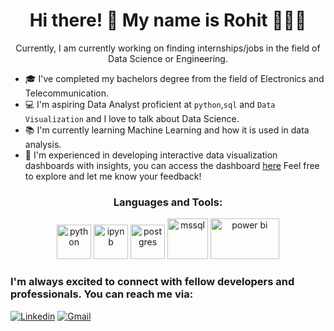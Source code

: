 <h1 align="center">
Hi there! 👋 My name is Rohit 🙋🏽‍♂️
</h1>
<p align="center">
      Currently, I am currently working on finding internships/jobs in the field of Data Science or Engineering.
</p>

- 🎓 I've completed my bachelors degree from the field of Electronics and Telecommunication.
- 💻 I'm aspiring Data Analyst proficient at `python`,`sql` and `Data Visualization` and I love to talk about Data Science.
- 📚 I'm currently learning Machine Learning and how it is used in data analysis.
- 🎨 I'm experienced in developing interactive data visualization dashboards with insights, you can access the dashboard [here](https://www.novypro.com/profile_projects/rohitbarhate) Feel free to explore and let me know your feedback!

<h3 align="center">Languages and Tools:</h3>
<p align="center">
      <img src="https://www.vectorlogo.zone/logos/python/python-icon.svg" alt="python" width="55" height="55"/>
      <img src="https://www.vectorlogo.zone/logos/jupyter/jupyter-icon.svg" alt="ipynb" width="55" height="55"/>
      <img src="https://www.vectorlogo.zone/logos/postgresql/postgresql-icon.svg" alt="postgres" width="55" height="55"/>
      <img src="https://www.svgrepo.com/show/303229/microsoft-sql-server-logo.svg" alt="mssql" width="65" height="65"/>
      <img src="https://www.vectorlogo.zone/logos/microsoft_powerbi/microsoft_powerbi-ar21.svg" alt="power bi" width="110" height="65"/>
</p>


<h3 align="left">I'm always excited to connect with fellow developers and professionals. You can reach me via:</h3>

[![Linkedin](https://img.shields.io/badge/-LinkedIn-blue?style=flat&logo=Linkedin&logoColor=white)](https://www.linkedin.com/in/rohit-barhate-381706246)
[![Gmail](https://img.shields.io/badge/-Gmail-c14438?style=flat&logo=Gmail&logoColor=white)](mailto:rohit.barhate28@gmail.com)
